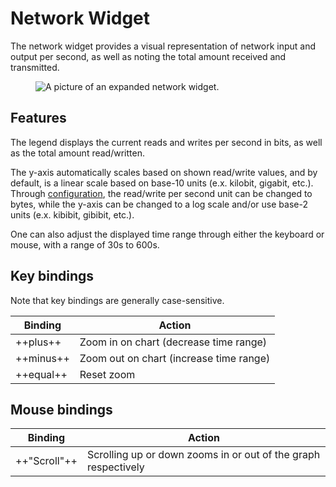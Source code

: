 # Network Widget

The network widget provides a visual representation of network input and output per second, as well as noting the total amount
received and transmitted.

<figure>
    <img src="../../../assets/screenshots/network/network.webp" alt="A picture of an expanded network widget."/>
</figure>

## Features

The legend displays the current reads and writes per second in bits, as well as the total amount read/written.

The y-axis automatically scales based on shown read/write values, and by default, is a linear scale based on base-10 units (e.x. kilobit, gigabit, etc.).
Through [configuration](../../../configuration/command-line-flags/), the read/write per second unit can be changed to bytes, while the y-axis can be changed to a
log scale and/or use base-2 units (e.x. kibibit, gibibit, etc.).

One can also adjust the displayed time range through either the keyboard or mouse, with a range of 30s to 600s.

## Key bindings

Note that key bindings are generally case-sensitive.

| Binding   | Action                                  |
| --------- | --------------------------------------- |
| ++plus++  | Zoom in on chart (decrease time range)  |
| ++minus++ | Zoom out on chart (increase time range) |
| ++equal++ | Reset zoom                              |

## Mouse bindings

| Binding      | Action                                                         |
| ------------ | -------------------------------------------------------------- |
| ++"Scroll"++ | Scrolling up or down zooms in or out of the graph respectively |
